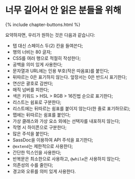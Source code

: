 
# 너무 길어서 안 읽은 분들을 위해

{% include chapter-buttons.html %}

요약하자면, 우리가 원하는 것은 다음과 같습니다:

* 탭 대신 스페이스 두(2) 칸을 들여쓴다;
* 행의 너비는 80 글자;
* CSS를 여러 행으로 적절히 작성한다;
* 공백을 의미 있게 사용한다;
* 문자열과 URL에는 인용 부호(작은 따옴표)를 붙인다;
* 뒤따르는 0은 표기하지 않는다. 앞장서는 0은 반드시 표기한다;
* 연산은 괄호로 감싼다;
* 매직 넘버를 피한다;
* 색은 키워드 > HSL > RGB > 16진법 순으로 표기한다;
* 리스트는 쉼표로 구분한다;
* 리스트에는 뒤따르는 쉼표를 붙이지 않는다(한 줄로 표기하므로);
* 맵에는 뒤따르는 쉼표를 붙인다;
* 가상 클래스와 가상 요소 외에는 선택자를 내포하지 않는다;
* 작명 시 하이픈으로 구분한다;
* 많은 주석을 붙인다;
* SassDoc을 이용하여 API 주석을 표기한다;
* `@extend`는 제한적으로 사용한다;
* 간단한 믹스인을 사용한다;
* 반복문은 최소한으로 사용하고, `@while`은 사용하지 않는다;
* 의존성의 수를 줄인다;
* 경고와 오류를 의미 있게 사용한다.
